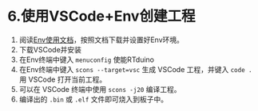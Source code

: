 # 6.使用VSCode+Env创建工程

1. 阅读[Env使用文档](https://www.rt-thread.org/document/site/#/development-tools/env/env)，按照文档下载并设置好Env环境。
2. 下载VSCode并安装
3. 在Env终端中键入 `menuconfig` 使能RTduino
4. 在Env终端中键入 `scons --target=vsc` 生成 VSCode 工程，并键入 `code .` 用 VSCode 打开当前工程。
5. 可以在 VSCode 终端中使用 `scons -j20` 编译工程。
6. 编译出的 `.bin` 或 `.elf` 文件即可烧入到板子中。
